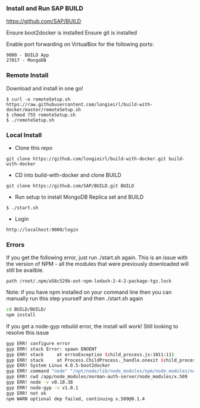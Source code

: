 ### Install and Run SAP BUILD 

https://github.com/SAP/BUILD

Ensure boot2docker is installed
Ensure git is installed

Enable port forwarding on VirtualBox for the following ports: 
```
9000 - BUILD App
27017 - MongoDB
```

### Remote Install
Download and install in one go!

```
$ curl -o remoteSetup.sh https://raw.githubusercontent.com/longieirl/build-with-docker/master/remoteSetup.sh
$ chmod 755 remoteSetup.sh
$ ./remoteSetup.sh
```

### Local Install

- Clone this repo
```
git clone https://github.com/longieirl/build-with-docker.git build-with-docker
```

- CD into build-with-docker and clone BUILD
```
git clone https://github.com/SAP/BUILD.git BUILD
```

- Run setup to install MongoDB Replica set and BUILD
```
$ ./start.sh
```

- Login
```
http://localhost:9000/login
```

### Errors
If you get the following error, just run ./start.sh again. This is an issue with the version of NPM - all the modules that were previously downloaded will still be availble.
```
path /root/.npm/a58c529b-oot-npm-lodash-2-4-2-package-tgz.lock
```
Note: if you have npm installed on your command line then you can manually run this step yourself and then ./start.sh again
```sh
cd BUILD/BUILD/
npm install
```

If you get a node-gyp rebuild error, the install will work! Still looking to resolve this issue
```sh
gyp ERR! configure error 
gyp ERR! stack Error: spawn ENOENT
gyp ERR! stack     at errnoException (child_process.js:1011:11)
gyp ERR! stack     at Process.ChildProcess._handle.onexit (child_process.js:802:34)
gyp ERR! System Linux 4.0.5-boot2docker
gyp ERR! command "node" "/opt/node/lib/node_modules/npm/node_modules/node-gyp/bin/node-gyp.js" "rebuild"
gyp ERR! cwd /app/node_modules/norman-auth-server/node_modules/x.509
gyp ERR! node -v v0.10.38
gyp ERR! node-gyp -v v1.0.1
gyp ERR! not ok 
npm WARN optional dep failed, continuing x.509@0.1.4
```

